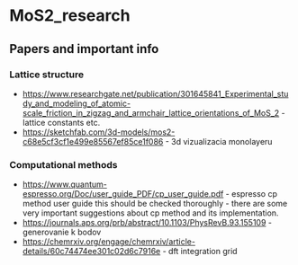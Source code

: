 # MoS2_research

## Papers and important info
### Lattice structure
* https://www.researchgate.net/publication/301645841_Experimental_study_and_modeling_of_atomic-scale_friction_in_zigzag_and_armchair_lattice_orientations_of_MoS_2 - lattice constants etc.
* https://sketchfab.com/3d-models/mos2-c68e5cf3cf1e499e85567ef85ce1f086 - 3d vizualizacia monolayeru 

### Computational methods
* https://www.quantum-espresso.org/Doc/user_guide_PDF/cp_user_guide.pdf - espresso cp method user guide
this should be checked thoroughly - there are some very important suggestions about cp method and its implementation.
* https://journals.aps.org/prb/abstract/10.1103/PhysRevB.93.155109 - generovanie k bodov
* https://chemrxiv.org/engage/chemrxiv/article-details/60c74474ee301c02d6c7916e - dft integration grid